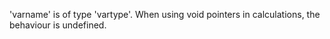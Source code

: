 'varname' is of type 'vartype'. When using void pointers in calculations, the behaviour is undefined.